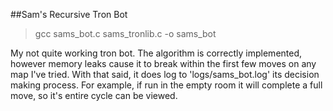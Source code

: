 ##Sam's Recursive Tron Bot

> gcc sams_bot.c sams_tronlib.c -o sams_bot

My not quite working tron bot. The algorithm is correctly implemented, however memory leaks cause it to break within the first few moves on any map I've tried. With that said, it does log to 'logs/sams_bot.log' its decision making process. For example, if run in the empty room it will complete a full move, so it's entire cycle can be viewed.
